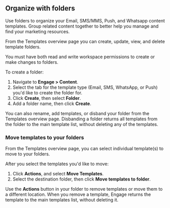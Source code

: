 ## Organize with folders

Use folders to organize your Email, SMS/MMS, Push, and Whatsapp content templates. Group related content together to better help you manage and find your marketing resources.
 
From the Templates overview page you can create, update, view, and delete template folders.


<div class="premonition warning"><div class="fa fa-exclamation-circle"></div><div class="content"><p markdown=1>You must have both read and write workspace permissions to create or make changes to folders.</p></div></div>

To create a folder:

1. Navigate to **Engage > Content**.
2. Select the tab for the template type (Email, SMS, WhatsApp, or Push) you'd like to create the folder for. 
3. Click **Create**, then select **Folder**.
4. Add a folder name, then click **Create**. 

You can also rename, add templates, or disband your folder from the Templates overview page. Disbanding a folder returns all templates from the folder to the main template list, without deleting any of the templates.

### Move templates to your folders

From the Templates overview page, you can select individual template(s) to move to your folders. 

After you select the templates you'd like to move:
1. Click **Actions**, and select **Move Templates**.
2. Select the destination folder, then click **Move templates to folder**.

Use the **Actions** button in your folder to remove templates or move them to a different location. When you remove a template, Engage returns the template to the main templates list, without deleting it. 